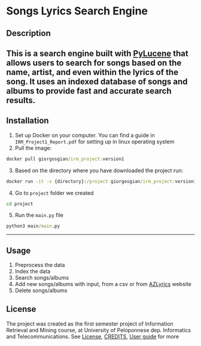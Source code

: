# Songs Lyrics Search Engine


## Description

This is a search engine built with [PyLucene](https://lucene.apache.org/pylucene/index.html) that allows users to search for songs based on the name, artist, and even within the lyrics of the song. It uses an indexed database of songs and albums to provide fast and accurate search results.
---
## Installation
1. Set up Docker on your computer. You can find a guide in ``IRM_Project1_Report.pdf`` for setting up in linux operating system
2. Pull the image:
```cmd
docker pull giorgosgian/irm_project:version1
```
3. Based on the directory where you have downloaded the project run:
```cmd
docker run -it -v {directory}:/project giorgosgian/irm_project:version1 bash
```
4. Go to ``project`` folder we created
```cmd
cd project
```
5. Run the ``main.py`` file
```cmd
python3 main/main.py
```
---
## Usage
1. Preprocess the data
2. Index the data
3. Search songs/albums
4. Add new songs/albums with input, from a csv or from [AZLyrics](https://www.azlyrics.com/) website
5. Delete songs/albums

## License
The project was created as the first semester project of Information Retrieval and Mining course, at University of Peloponnese dep. Informatics and Telecommunications.
See [License](LICENSE), [CREDITS](Credits), [User guide](IRM_Project1_Report.pdf) for more
